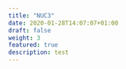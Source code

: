 ```yaml
---
title: "NUC3"
date: 2020-01-28T14:07:07+01:00
draft: false
weight: 3
featured: true
description: test
---
```

